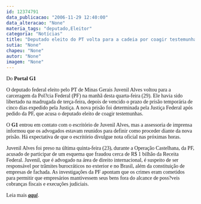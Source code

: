 ```yaml
---
id: 12374791
data_publicacao: "2006-11-29 12:40:00"
data_alteracao: "None"
materia_tags: "deputado,Eleitor"
categoria: "Notícias"
title: "Deputado eleito do PT volta para a cadeia por coagir testemunhas"
sutia: "None"
chapeu: "None"
autor: "None"
imagem: "None"
---
```

<p><P><FONT face=Verdana>Do <STRONG>Portal G1</STRONG></FONT></P></p>
<p><P><FONT face=Verdana>O deputado federal eleito pelo PT de Minas Gerais Juvenil Alves voltou para a carceragem da Pol?cia Federal (PF) na manhã desta quarta-feira (29). Ele havia sido libertado na madrugada de terça-feira, depois de vencido o prazo de prisão temporária de cinco dias expedido pela Justiça. A nova prisão foi determinada pela Justiça Federal após pedido da PF, que acusa o deputado eleito de coagir testemunhas.</FONT></P></p>
<p><P><FONT face=Verdana>O <B>G1</B> entrou em contato com o escritório de Juvenil Alves, mas a assessoria de imprensa informou que os advogados estavam reunidos para definir como proceder diante da nova prisão. Há expectativa de que o escritório divulgue nota oficial nas próximas horas.</FONT></P></p>
<p><P><FONT face=Verdana>Juvenil Alves foi preso na última quinta-feira (23), durante a Operação Castelhana, da PF, acusado de participar de um esquema que fraudou cerca de R$ 1 bilhão da Receita Federal. Juvenil, que é advogado na área de direito internacional, é suspeito de ser responsável por trâmites burocráticos no exterior e no Brasil, além da constituição de empresas de fachada. As investigações da PF apontam que os crimes eram cometidos para permitir que empresários mantivessem seus bens fora do alcance de poss?veis cobranças fiscais e execuções judiciais.</FONT></P><FONT face=Verdana></p>
<p><P>Leia mais <STRONG><EM><A href=\"https://g1.globo.com/Noticias/Politica/0,,AA1368110-5601,00.html\" target=_blank>aqui</A></EM></STRONG>.</P></FONT> </p>
